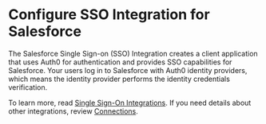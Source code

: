 # Configure SSO Integration for Salesforce

The Salesforce Single Sign-on (SSO) Integration creates a client application that uses Auth0 for authentication and provides SSO capabilities for Salesforce. Your users log in to Salesforce with Auth0 identity providers, which means the identity provider performs the identity credentials verification.

To learn more, read [Single Sign-On Integrations](https://auth0.com/docs/sso). If you need details about other integrations, review [Connections](https://auth0.com/docs/identityproviders).